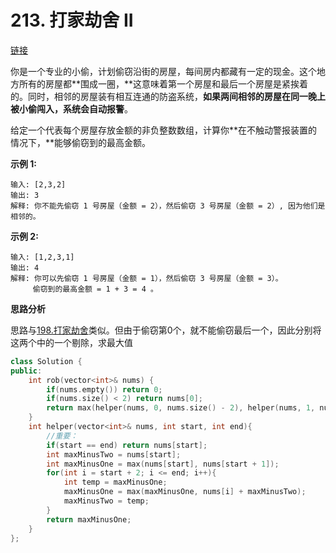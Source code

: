 # 213. 打家劫舍 II

[链接](https://leetcode-cn.com/problems/house-robber-ii/description/)

你是一个专业的小偷，计划偷窃沿街的房屋，每间房内都藏有一定的现金。这个地方所有的房屋都**围成一圈，**这意味着第一个房屋和最后一个房屋是紧挨着的。同时，相邻的房屋装有相互连通的防盗系统，**如果两间相邻的房屋在同一晚上被小偷闯入，系统会自动报警**。

给定一个代表每个房屋存放金额的非负整数数组，计算你**在不触动警报装置的情况下，**能够偷窃到的最高金额。

**示例 1:**

```
输入: [2,3,2]
输出: 3
解释: 你不能先偷窃 1 号房屋（金额 = 2），然后偷窃 3 号房屋（金额 = 2）, 因为他们是相邻的。
```

**示例 2:**

```
输入: [1,2,3,1]
输出: 4
解释: 你可以先偷窃 1 号房屋（金额 = 1），然后偷窃 3 号房屋（金额 = 3）。
     偷窃到的最高金额 = 1 + 3 = 4 。
```

**思路分析**

思路与[198.打家劫舍](198.打家劫舍.md)类似。但由于偷窃第0个，就不能偷窃最后一个，因此分别将这两个中的一个剔除，求最大值

```c++
class Solution {
public:
    int rob(vector<int>& nums) {
        if(nums.empty()) return 0;
        if(nums.size() < 2) return nums[0];
        return max(helper(nums, 0, nums.size() - 2), helper(nums, 1, nums.size() - 1));
    }
    int helper(vector<int>& nums, int start, int end){
        //重要：
        if(start == end) return nums[start];
        int maxMinusTwo = nums[start];
        int maxMinusOne = max(nums[start], nums[start + 1]);
        for(int i = start + 2; i <= end; i++){
            int temp = maxMinusOne;
            maxMinusOne = max(maxMinusOne, nums[i] + maxMinusTwo);
            maxMinusTwo = temp;
        }
        return maxMinusOne;
    }
};
```

